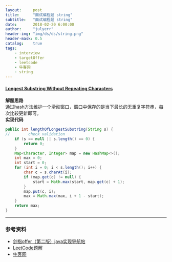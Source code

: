 ```yaml
---
layout:     post
title:      "面试编程题 string"
subtitle:   "面试编程题 string"
date:       2018-02-20 6:00:00
author:     "julyerr"
header-img: "img/ds/ds/string.png"
header-mask: 0.5
catalog: 	true
tags:
    - interview
    - targetOffer
    - leetcode
    - 牛客网
    - string
---
```


#### [Longest Substring Without Repeating Characters](https://leetcode.com/problems/longest-substring-without-repeating-characters/description/)
**解题思路**<br>
通过hash方法维护一个滑动窗口，窗口中保存的是当下最长的无重复字符串，每次比较更新即可。<br>
**实现代码**
```java
public int lengthOfLongestSubstring(String s) {
//        check validation
    if (s == null || s.length() == 0) {
        return 0;
    }
    Map<Character, Integer> map = new HashMap<>();
    int max = 0;
    int start = 0;
    for (int i = 0; i < s.length(); i++) {
        char c = s.charAt(i);
        if (map.get(c) != null) {
            start = Math.max(start, map.get(c) + 1);
        }
        map.put(c, i);
        max = Math.max(max, i + 1 - start);
    }
    return max;
}
```

---
### 参考资料
- [剑指offer（第二版）java实现导航帖](https://www.jianshu.com/p/010410a4d419)
- [LeetCode题解](https://www.zybuluo.com/Yano/note/253649)
- [牛客网](https://www.nowcoder.com/5312575)
